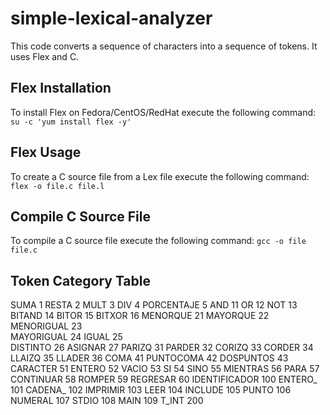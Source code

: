 # simple-lexical-analyzer
This code converts a sequence of characters into a sequence of tokens. It uses Flex and C.

## Flex Installation
To install Flex on Fedora/CentOS/RedHat execute the following command:
```su -c 'yum install flex -y'```

## Flex Usage
To create a C source file from a Lex file execute the following command:
```flex -o file.c file.l```

## Compile C Source File
To compile a C source file execute the following command:
```gcc -o file file.c```

## Token Category Table
SUMA		1
RESTA		2
MULT		3
DIV		4
PORCENTAJE	5
AND		11
OR		12
NOT		13
BITAND		14
BITOR		15
BITXOR		16
MENORQUE	21
MAYORQUE 	22
MENORIGUAL	23		
MAYORIGUAL	24
IGUAL		25		
DISTINTO	26
ASIGNAR		27
PARIZQ		31
PARDER		32
CORIZQ		33
CORDER		34
LLAIZQ		35
LLADER		36
COMA		41
PUNTOCOMA	42
DOSPUNTOS	43
CARACTER	51
ENTERO		52
VACIO		53
SI		54
SINO		55
MIENTRAS	56
PARA		57
CONTINUAR	58
ROMPER		59
REGRESAR	60
IDENTIFICADOR	100
ENTERO_		101
CADENA_		102
IMPRIMIR	103
LEER		104
INCLUDE		105
PUNTO		106
NUMERAL		107
STDIO		108
MAIN		109
T_INT		200 
